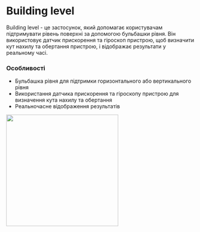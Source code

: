 # Building level

Building level - це застосунок, який допомагає користувачам підтримувати рівень поверхні за допомогою бульбашки рівня. Він використовує датчик прискорення та гіроскоп пристрою, щоб визначити кут нахилу та обертання пристрою, і відображає результати у реальному часі.

### Особливості

+ Бульбашка рівня для підтримки горизонтального або вертикального рівня
+ Використання датчика прискорення та гіроскопу пристрою для визначення кута нахилу та обертання
+ Реальночасне відображення результатів

<img src="https://github.com/ItsMeIns/Building-level/assets/106601710/0f787f56-5ba0-4e9a-8c1d-629c467bd60e" width="300" />
